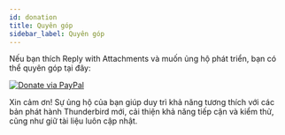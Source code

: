 ```yaml
---
id: donation
title: Quyên góp
sidebar_label: Quyên góp
---
```


Nếu bạn thích Reply with Attachments và muốn ủng hộ phát triển, bạn có thể quyên góp tại đây:

[![Donate via PayPal](/img/paypal-donate-button.png)](https://www.paypal.com/donate/?hosted_button_id=L2NQXHB7FQ5FJ)

Xin cảm ơn! Sự ủng hộ của bạn giúp duy trì khả năng tương thích với các bản phát hành Thunderbird mới, cải thiện khả năng tiếp cận và kiểm thử, cũng như giữ tài liệu luôn cập nhật.
